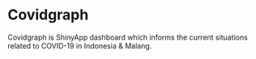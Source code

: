 # Covidgraph
Covidgraph is ShinyApp dashboard which informs the current situations related to COVID-19 in Indonesia &amp; Malang.
